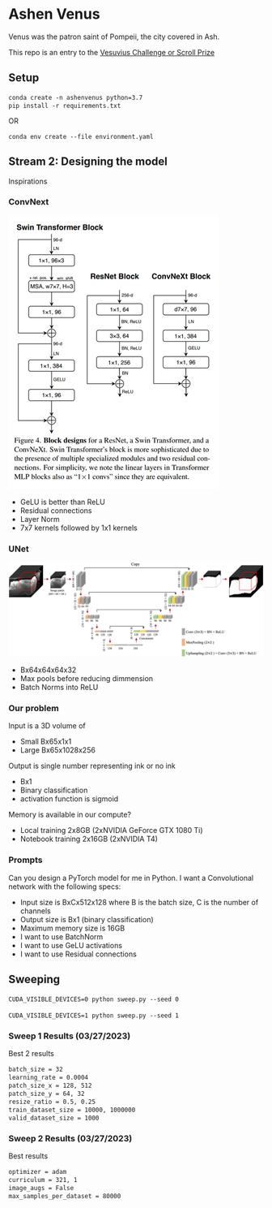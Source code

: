 # Ashen Venus

Venus was the patron saint of Pompeii, the city covered in Ash.

This repo is an entry to the [Vesuvius Challenge or Scroll Prize](https://scrollprize.org/)

## Setup

```
conda create -n ashenvenus python=3.7
pip install -r requirements.txt
```

OR

```
conda env create --file environment.yaml
```

## Stream 2: Designing the model

Inspirations

### ConvNext

![ConvNext](images/convnext.png)
- GeLU is better than ReLU
- Residual connections
- Layer Norm
- 7x7 kernels followed by 1x1 kernels

### UNet

![3d UNet](images/unet.png)
- Bx64x64x64x32
- Max pools before reducing dimmension
- Batch Norms into ReLU

### Our problem

Input is a 3D volume of
- Small Bx65x1x1
- Large Bx65x1028x256

Output is single number representing ink or no ink
- Bx1
- Binary classification
- activation function is sigmoid

Memory is available in our compute?

- Local training 2x8GB (2xNVIDIA GeForce GTX 1080 Ti)
- Notebook training 2x16GB (2xNVIDIA T4)

### Prompts

Can you design a PyTorch model for me in Python. I want a Convolutional network with the following specs:
- Input size is BxCx512x128 where B is the batch size, C is the number of channels
- Output size is Bx1 (binary classification)
- Maximum memory size is 16GB
- I want to use BatchNorm
- I want to use GeLU activations
- I want to use Residual connections

## Sweeping

```
CUDA_VISIBLE_DEVICES=0 python sweep.py --seed 0

CUDA_VISIBLE_DEVICES=1 python sweep.py --seed 1
```

### Sweep 1 Results (03/27/2023)

Best 2 results

```
batch_size = 32
learning_rate = 0.0004
patch_size_x = 128, 512
patch_size_y = 64, 32
resize_ratio = 0.5, 0.25
train_dataset_size = 10000, 1000000
valid_dataset_size = 1000
```

### Sweep 2 Results (03/27/2023)

Best results

```
optimizer = adam
curriculum = 321, 1
image_augs = False
max_samples_per_dataset = 80000
```
